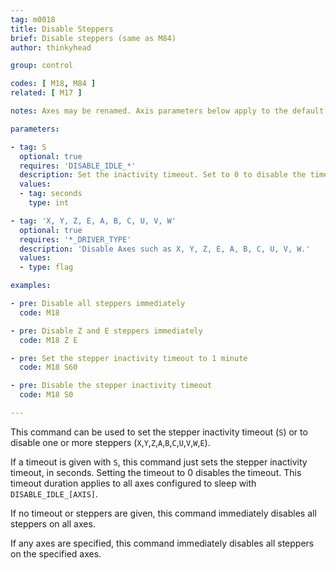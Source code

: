 ```yaml
---
tag: m0018
title: Disable Steppers
brief: Disable steppers (same as M84)
author: thinkyhead

group: control

codes: [ M18, M84 ]
related: [ M17 ]

notes: Axes may be renamed. Axis parameters below apply to the default axis names.

parameters:

- tag: S
  optional: true
  requires: 'DISABLE_IDLE_*'
  description: Set the inactivity timeout. Set to 0 to disable the timeout.
  values:
  - tag: seconds
    type: int

- tag: 'X, Y, Z, E, A, B, C, U, V, W'
  optional: true
  requires: '*_DRIVER_TYPE'
  description: 'Disable Axes such as X, Y, Z, E, A, B, C, U, V, W.'
  values:
  - type: flag

examples:

- pre: Disable all steppers immediately
  code: M18

- pre: Disable Z and E steppers immediately
  code: M18 Z E

- pre: Set the stepper inactivity timeout to 1 minute
  code: M18 S60

- pre: Disable the stepper inactivity timeout
  code: M18 S0

---
```


This command can be used to set the stepper inactivity timeout (`S`) or to disable one or more steppers (`X`,`Y`,`Z`,`A`,`B`,`C`,`U`,`V`,`W`,`E`).

If a timeout is given with `S`, this command just sets the stepper inactivity timeout, in seconds. Setting the timeout to 0 disables the timeout. This timeout duration applies to all axes configured to sleep with `DISABLE_IDLE_[AXIS]`.

If no timeout or steppers are given, this command immediately disables all steppers on all axes.

If any axes are specified, this command immediately disables all steppers on the specified axes.
